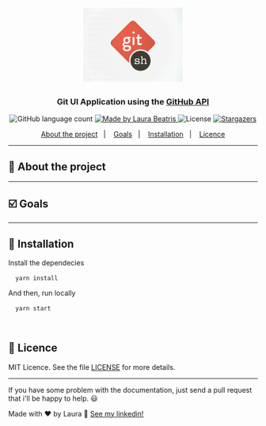 <h1 align="center">
  <img alt="Codio" title="Codio" src=".github/logo.png" width="200px" />
</h1>

<h3 align="center">
  Git UI Application using the <a href="https://developer.github.com/v3/">GitHub API</a>
</h3>

<p align="center">
  <img alt="GitHub language count" src="https://img.shields.io/github/languages/count/LauraBeatris/codio?color=%23d95844&label=languages&logo=languages">

  <a href="https://www.linkedin.com/in/laurabeatris/">
    <img alt="Made by Laura Beatris" src="https://img.shields.io/badge/made%20by-LauraBeatris-%23d95844">
  </a>

  <img alt="License" src="https://img.shields.io/badge/licence-MIT-blue">

  <a href="https://github.com/LauraBeatris/2budget/stargazers">
    <img alt="Stargazers" src="https://img.shields.io/github/stars/LauraBeatris/codio?style=social">
  </a>
</p>

<p align="center">
  <a href="#rocket-about-the-project">About the project</a>&nbsp;&nbsp;&nbsp;|&nbsp;&nbsp;&nbsp;
  <a href="#ballot_box_with_check-goals">Goals</a>&nbsp;&nbsp;&nbsp;|&nbsp;&nbsp;&nbsp;
  <a href="#checkered_flag-installation">Installation</a>&nbsp;&nbsp;&nbsp;|&nbsp;&nbsp;&nbsp;
  <a href="#memo-licence">Licence</a>
</p>

<hr>

## :rocket: About the project

<hr>

## :ballot_box_with_check: Goals

<hr>

## :checkered_flag: Installation 

Install the dependecies 

``` 
  yarn install 
```
And then, run locally 
``` 
  yarn start
```
<br>


## :memo: Licence

MIT Licence. See the file [LICENSE](LICENSE.md) for more details.

---

If you have some problem with the documentation, just send a pull request that i'll be happy to help. 😃

Made with ♥ by Laura :wave: [See my linkedin!](https://www.linkedin.com/in/laurabeatris/)
